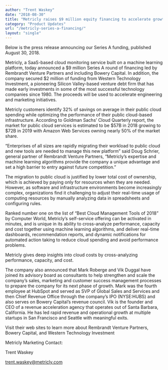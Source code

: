 ```yaml
---
author: "Trent Waskey"
date: "2018-08-30"
title: "Metricly raises $9 million equity financing to accelerate growth"
category: "Product Updates"
url: "/metricly-series-a-financing/"
layout: "single"
---
```


Below is the press release announcing our Series A funding, published August 30, 2018.

Metricly, a SaaS-based cloud monitoring service built on a machine learning platform, today announced a $9 million Series A round of financing led by Rembrandt Venture Partners and including Bowery Capital. In addition, the company secured $2 million of funding from Western Technology Investment, a pioneering Silicon Valley-based venture debt firm that has made early investments in some of the most successful technology companies since 1980. The proceeds will be used to accelerate engineering and marketing initiatives.

Metricly customers identify 32% of savings on average in their public cloud spending while optimizing the performance of their public cloud-based infrastructure. According to Goldman Sachs’ Cloud Quarterly report, the market for public cloud services is estimated to be $57B in 2018 growing to $72B in 2019 with Amazon Web Services owning nearly 50% of the market share.

“Enterprises of all sizes are rapidly migrating their workload to public cloud and new tools are needed to manage this new platform” said Doug Schrier, general partner of Rembrandt Venture Partners, “Metricly’s expertise and machine learning algorithms provide the company a unique advantage and set a high barrier to entry against future competition.”

The migration to public cloud is justified by lower total cost of ownership, which is achieved by paying only for resources when they are needed. However, as software and infrastructure environments become increasingly complex, organizations find it challenging to adjust their real-time usage of computing resources by manually analyzing data in spreadsheets and configuring rules.

Ranked number one on the list of “Best Cloud Management Tools of 2018” by Computer World, Metricly’s self-service offering can be activated in minutes, and is unique in its ability to cross-analyze performance, capacity and cost together using machine learning algorithms, and deliver real-time dashboards, recommendation reports, and dynamic notifications for automated action taking to reduce cloud spending and avoid performance problems.


Metricly gives deep insights into cloud costs by cross-analyzing performance, capacity, and cost.

The company also announced that Mark Roberge and Vik Duggal have joined its advisory board as consultants to help strengthen and scale the company’s sales, marketing and customer success management processes to prepare the company for its next phase of growth. Mark was the fourth employee at HubSpot and served as SVP of Global Sales and Services and then Chief Revenue Office through the company’s IPO (NYSE:HUBS) and also serves on Bowery Capital’s revenue council. Vik is the founder and CEO of a revenue acceleration agency that operates out of Santa Barbara, California. He has led rapid revenue and operational growth at multiple startups in San Francisco and Seattle with meaningful exits.

Visit their web sites to learn more about Rembrandt Venture Partners, Bowery Capital, and Western Technology Investment

Metricly Marketing Contact:

Trent Waskey

trent.waskey@metricly.com
